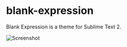 blank-expression
================

Blank Expression is a theme for Sublime Text 2.

![Screenshot](pidg.github.io/demo.jpg)
